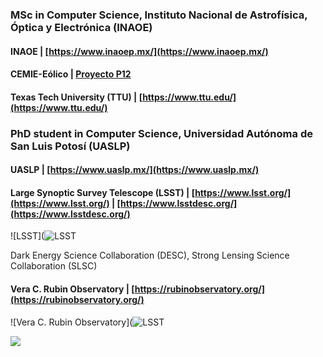 ### MSc in Computer Science, Instituto Nacional de Astrofísica, Óptica y Electrónica (INAOE)
#### INAOE | [https://www.inaoep.mx/](https://www.inaoep.mx/)
#### CEMIE-Eólico | [Proyecto P12](https://www.inaoep.mx/noticias/?noticia=669&anio=2019)
#### Texas Tech University (TTU) | [https://www.ttu.edu/](https://www.ttu.edu/)

### PhD student in Computer Science, Universidad Autónoma de San Luis Potosí (UASLP)
#### UASLP | [https://www.uaslp.mx/](https://www.uaslp.mx/)

#### Large Synoptic Survey Telescope (LSST) | [https://www.lsst.org/](https://www.lsst.org/) | [https://www.lsstdesc.org/](https://www.lsstdesc.org/) 

![LSST](![LSST](https://raw.githubusercontent.com/parlange/parlange.github.io/main/lsst-camera.jpeg)

Dark Energy Science Collaboration (DESC),  Strong Lensing Science Collaboration (SLSC)

#### Vera C. Rubin Observatory | [https://rubinobservatory.org/](https://rubinobservatory.org/)

![Vera C. Rubin Observatory](![LSST](https://raw.githubusercontent.com/parlange/parlange.github.io/main/vera-rubin-observatory.jpg)

<img src="https://github-readme-stats.vercel.app/api?username=parlange&show_icons=true"/>
